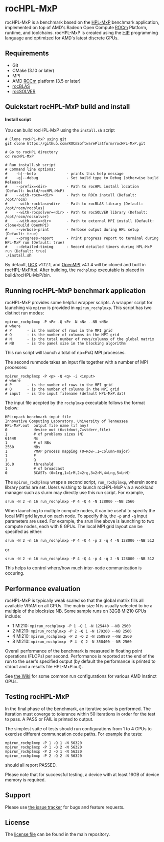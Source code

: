 # rocHPL-MxP
rocHPL-MxP is a benchmark based on the [HPL-MxP][] benchmark application, implemented on top of AMD's Radeon Open Compute [ROCm][] Platform, runtime, and toolchains. rocHPL-MxP is created using the [HIP][] programming language and optimized for AMD's latest discrete GPUs.

## Requirements
* Git
* CMake (3.10 or later)
* MPI
* AMD [ROCm] platform (3.5 or later)
* [rocBLAS][]
* [rocSOLVER][]

## Quickstart rocHPL-MxP build and install

#### Install script
You can build rocHPL-MxP using the `install.sh` script
```
# Clone rocHPL-MxP using git
git clone https://github.com/ROCmSoftwarePlatform/rocHPL-MxP.git

# Go to rocHPL directory
cd rocHPL-MxP

# Run install.sh script
# Command line options:
#    -h|--help              - prints this help message
#    -g|--debug             - Set build type to Debug (otherwise build Release)
#    --prefix=<dir>         - Path to rocHPL install location (Default: build/rocHPL-MxP)
#    --with-rocm=<dir>      - Path to ROCm install (Default: /opt/rocm)
#    --with-rocblas=<dir>   - Path to rocBLAS library (Default: /opt/rocm/rocblas)
#    --with-rocsolver=<dir> - Path to rocSOLVER library (Default: /opt/rocm/rocsolver)
#    --with-mpi=<dir>       - Path to external MPI install (Default: clone+build OpenMPI)
#    --verbose-print        - Verbose output during HPL setup (Default: true)
#    --progress-report      - Print progress report to terminal during HPL-MxP run (Default: true)
#    --detailed-timing      - Record detailed timers during HPL-MxP run (Default: true)
./install.sh
```
By default, [UCX] v1.12.1, and [OpenMPI] v4.1.4 will be cloned and built in rocHPL-MxP/tpl. After building, the `rochplmxp` executable is placed in build/rocHPL-MxP/bin.

## Running rocHPL-MxP benchmark application
rocHPL-MxP provides some helpful wrapper scripts. A wrapper script for launching via `mpirun` is provided in `mpirun_rochplmxp`. This script has two distinct run modes:
```
mpirun_rochplmxp -P <P> -Q <P> -N <N> --NB <NB>
# where
# P       - is the number of rows in the MPI grid
# Q       - is the number of columns in the MPI grid
# N       - is the total number of rows/columns of the global matrix
# NB      - is the panel size in the blocking algorithm
```
This run script will launch a total of np=PxQ MPI processes.

The second runmode takes an input file together with a number of MPI processes:
```
mpirun_rochplmxp -P <p> -Q <q> -i <input>
# where
# P       - is the number of rows in the MPI grid
# Q       - is the number of columns in the MPI grid
# input   - is the input filename (default HPL-MxP.dat)
```

The input file accpted by the `rochplmxp` executable follows the format below:
```
HPLinpack benchmark input file
Innovative Computing Laboratory, University of Tennessee
HPL-MxP.out  output file name (if any)
0            device out (6=stdout,7=stderr,file)
1            # of problems sizes (N)
61440        Ns
1            # of NBs
2560         NBs
1            PMAP process mapping (0=Row-,1=Column-major)
1            P
1            Q
16.0         threshold
1            # of broadcast
0            BCASTs (0=1rg,1=1rM,2=2rg,3=2rM,4=Lng,5=LnM)
```

The `mpirun_rochplmxp` wraps a second script, `run_rochplmxp`, wherein some library paths are set. Users wishing to launch rocHPL-MxP via a workload manager such as slurm may directly use this run script. For example,
```
srun -N 2 -n 16 run_rochplmxp -P 4 -Q 4 -N 128000 --NB 2560
```
When launching to multiple compute nodes, it can be useful to specify the local MPI grid layout on each node. To specify this, the `-p` and `-q` input parameters are used. For example, the srun line above is launching to two compute nodes, each with 8 GPUs. The local MPI grid layout can be specifed as either:
```
srun -N 2 -n 16 run_rochplmxp -P 4 -Q 4 -p 2 -q 4 -N 128000 --NB 512
```
or 
```
srun -N 2 -n 16 run_rochplmxp -P 4 -Q 4 -p 4 -q 2 -N 128000 --NB 512
```
This helps to control where/how much inter-node communication is occuring. 

## Performance evaluation
rocHPL-MxP is typically weak scaled so that the global matrix fills all available VRAM on all GPUs. The matrix size N is usually selected to be a multiple of the blocksize NB. Some sample runs on 32GB MI210 GPUs include:
* 1 MI210: `mpirun_rochplmxp -P 1 -Q 1 -N 125440 --NB 2560`
* 2 MI210: `mpirun_rochplmxp -P 2 -Q 1 -N 179200 --NB 2560`
* 4 MI210: `mpirun_rochplmxp -P 2 -Q 2 -N 250880 --NB 2560`
* 8 MI210: `mpirun_rochplmxp -P 4 -Q 2 -N 358400 --NB 2560`

Overall performance of the benchmark is measured in floating point operations (FLOPs) per second. Performance is reported at the end of the run to the user's specified output (by default the performance is printed to stdout and a results file HPL-MxP.out).

See [the Wiki](../../wiki/Common-rocHPL-MxP-run-configurations) for some common run configurations for various AMD Instinct GPUs.

## Testing rocHPL-MxP
In the final phase of the benchmark, an iterative solve is performed. The iteration must coverge to tolerance within 50 iterations in order for the test to pass. A PASS or FAIL is printed to output.

The simplest suite of tests should run configurations from 1 to 4 GPUs to exercise different communcation code paths. For example the tests:
```
mpirun_rochplmxp -P 1 -Q 1 -N 56320
mpirun_rochplmxp -P 1 -Q 2 -N 56320
mpirun_rochplmxp -P 2 -Q 1 -N 56320
mpirun_rochplmxp -P 2 -Q 2 -N 56320
```
should all report PASSED.

Please note that for successful testing, a device with at least 16GB of device memory is required.

## Support
Please use [the issue tracker][] for bugs and feature requests.

## License
The [license file][] can be found in the main repository.

[HPL-MxP]: https://hpl-mxp.org/
[ROCm]: https://github.com/RadeonOpenCompute/ROCm
[HIP]: https://github.com/ROCm-Developer-Tools/HIP
[rocBLAS]: https://github.com/ROCmSoftwarePlatform/rocBLAS
[rocSOLVER]: https://github.com/ROCmSoftwarePlatform/rocSOLVER
[OpenMPI]: https://github.com/open-mpi/ompi
[UCX]: https://github.com/openucx/ucx
[the issue tracker]: https://github.com/ROCmSoftwarePlatform/rocHPL-MxP/issues
[license file]: https://github.com/ROCmSoftwarePlatform/rocHPL-MxP
